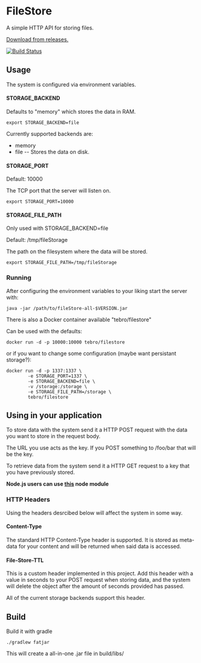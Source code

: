 # FileStore

A simple HTTP API for storing files.

[Download from releases.](https://github.com/Tebro/FileStore/releases)

[![Build Status](https://travis-ci.org/Tebro/FileStore.svg?branch=master)](https://travis-ci.org/Tebro/FileStore)

## Usage

The system is configured via environment variables.

#### STORAGE_BACKEND

Defaults to "memory" which stores the data in RAM.

`export STORAGE_BACKEND=file`

Currently supported backends are:

 - memory
 - file -- Stores the data on disk.


#### STORAGE_PORT

Default: 10000

The TCP port that the server will listen on.

`export STORAGE_PORT=10000`


#### STORAGE_FILE_PATH

Only used with STORAGE_BACKEND=file 

Default: /tmp/fileStorage

The path on the filesystem where the data will be stored. 

`export STORAGE_FILE_PATH=/tmp/fileStorage`


### Running

After configuring the environment variables to your liking start the server with:

`java -jar /path/to/fileStore-all-$VERSION.jar`

There is also a Docker container available "tebro/filestore"

Can be used with the defaults:

`docker run -d -p 10000:10000 tebro/filestore`

or if you want to change some configuration (maybe want persistant storage?):

```
docker run -d -p 1337:1337 \
        -e STORAGE_PORT=1337 \
        -e STORAGE_BACKEND=file \
        -v /storage:/storage \
        -e STORAGE_FILE_PATH=/storage \
        tebro/filestore
```

## Using in your application

To store data with the system send it a HTTP POST request with the data you want to store in the request body.

The URL you use acts as the key. If you POST something to /foo/bar that will be the key.

To retrieve data from the system send it a HTTP GET request to a key that you have previously stored.

**Node.js users can use [this](https://www.npmjs.com/package/tebro-filestore) node module**

### HTTP Headers

Using the headers desrcibed below will affect the system in some way.

#### Content-Type

The standard HTTP Content-Type header is supported. It is stored as meta-data for your content and will be returned when
said data is accessed.

#### File-Store-TTL

This is a custom header implemented in this project. Add this header with a value in seconds to your POST request when
storing data, and the system will delete the object after the amount of seconds provided has passed. 

All of the current storage backends support this header.

## Build

Build it with gradle

`./gradlew fatjar`

This will create a all-in-one .jar file in build/libs/

